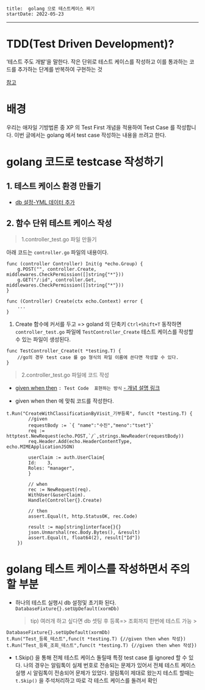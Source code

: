 ```
title:  golang 으로 테스트케이스 짜기
startDate: 2022-05-23
```
---

# TDD(Test Driven Development)?
‘테스트 주도 개발’을 말한다.
작은 단위로 테스트 케이스를 작성하고 
이를 통과하는 코드를 추가하는 단계를 반복하여 구현하는 것

[참고](https://hanamon.kr/tdd%EB%9E%80-%ED%85%8C%EC%8A%A4%ED%8A%B8-%EC%A3%BC%EB%8F%84-%EA%B0%9C%EB%B0%9C/)

# 배경
우리는  애자일 기방법론 중 XP 의 Test First 개념을 적용하여
 Test Case 를 작성합니다.
이번 글에서는 golang 에서 test case 작성하는 내용을 쓰려고 한다.

# golang 코드로 testcase 작성하기


## 1. 테스트 케이스 환경 만들기
* [db 설정-YML 데이터 추가](../mysql/2021-06-19-sql-sqllight.md)  

## 2. 함수 단위 테스트 케이스 작성

> 1.controller_test.go 파일 만들기
>
아래 코드는 `controller.go` 파일의 내용이다.
```
func (controller Controller) Init(g *echo.Group) {
	g.POST("", controller.Create, middlewares.CheckPermission([]string{"*"}))
	g.GET("/:id", controller.Get, middlewares.CheckPermission([]string{"*"}))
}

func (Controller) Create(ctx echo.Context) error {
    ...
}
```
1. Create 함수에 커서를 두고 => goland 의 단축키 `Ctrl+Shift+T` 동작하면 
`controller_test.go` 파일에 `TestController_Create` 테스트 케이스를 작성할 수 있는 파일이 생성된다.

```
func TestController_Create(t *testing.T) {
    //go의 경우 test case 를 go 형식의 파일 이름에 쓴다면 작성할 수 있다.
}
```

> 2.controller_test.go 파일에 코드 작성
* [given when then](https://en.wikipedia.org/wiki/Given-When-Then)
`: Test Code  표현하는 방식`
 [- 개념 설명 링크](https://kchanguk.tistory.com/40) 
 
 * given when then 에 맞춰 코드를 작성한다.
```
t.Run("CreateWithClassificationByVisit_기부등록", func(t *testing.T) {
        //given
        requestBody := `{ "name":"수진","meno":"tset"}`
        req := httptest.NewRequest(echo.POST,`/`,strings.NewReader(requestBody))
        req.Header.Add(echo.HeaderContentType, echo.MIMEApplicationJSON)
        
        userClaim := auth.UserClaim{
        Id:    3,
        Roles: "manager",
        }
        
        // when
        rec := NewRequest(req).
        WithUser(&userClaim).
        Handle(Controller{}.Create)
        
        // then
        assert.Equal(t, http.StatusOK, rec.Code)
        
        result := map[string]interface{}{}
        json.Unmarshal(rec.Body.Bytes(), &result)
        assert.Equal(t, float64(2), result["Id"])
	})
```
# golang 테스트 케이스를 작성하면서 주의할 부분
* 하나의 테스트 실행시 db 설정및 초기화 된다.
`DatabaseFixture{}.setUpDefault(xormDb)`
    > tip) 여러개 하고 싶다면 db 셋팅 후 등록=> 조회까지 한번에 테스트 가능
                                                                        >
```
DatabaseFixture{}.setUpDefault(xormDb)
t.Run("Test_등록_테스트",func(t *testing.T) {//given then when 작성})
t.Run("Test_등록_조회_테스트",func(t *testing.T) {//given then when 작성})
```
* 	t.Skip() 을 통해 전체 테스트 케이스 돌릴때 특정 test case 를 ignored 할 수 있다.
나의 경우는 알림톡이 실제 번호로 전송되는 문제가 있어서 
전체 테스트 케이스 실행 시 알림톡이 전송되어 문제가 있었다.
알림톡이 제대로 왔는지 테스트 할때는 `t.Skip()` 을 주석처리하고 따로 각 테스트 케이스를 돌려서 확인





